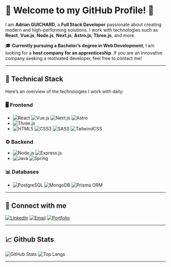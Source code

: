 # 🌟 Welcome to my GitHub Profile! 🌟

I am **Adrian GUICHARD**, a **Full Stack Developer** passionate about creating modern and high-performing solutions. I work with technologies such as **React**, **Vue.js**, **Node.js**, **Next.js**, **Astro.js**, **Three.js**, and more.

🎓 **Currently pursuing a Bachelor’s degree in Web Development**, I am looking for a **host company for an apprenticeship**. If you are an innovative company seeking a motivated developer, feel free to contact me!

---

## 🚀 **Technical Stack**

Here’s an overview of the technologies I work with daily:

### 🖥️ **Frontend**
- ![React](https://img.shields.io/badge/React-61DAFB?style=flat-square&logo=react&logoColor=black)  ![Vue.js](https://img.shields.io/badge/Vue.js-4FC08D?style=flat-square&logo=vue.js&logoColor=white)  ![Next.js](https://img.shields.io/badge/Next.js-000000?style=flat-square&logo=next.js&logoColor=white)  ![Astro](https://img.shields.io/badge/Astro-FF5D00?style=flat-square&logo=astro&logoColor=white)
- ![Three.js](https://img.shields.io/badge/Three.js-000000?style=flat-square&logo=three.js&logoColor=white) 
- ![HTML5](https://img.shields.io/badge/HTML5-E34F26?style=flat-square&logo=html5&logoColor=white)
   ![CSS3](https://img.shields.io/badge/CSS3-1572B6?style=flat-square&logo=css3&logoColor=white)
   ![SASS](https://img.shields.io/badge/SASS-CC6699?style=flat-square&logo=sass&logoColor=white)
   ![TailwindCSS](https://img.shields.io/badge/TailwindCSS-38B2AC?style=flat-square&logo=tailwindcss&logoColor=white)


### ⚙️ **Backend**
- ![Node.js](https://img.shields.io/badge/Node.js-339933?style=flat-square&logo=node.js&logoColor=white)  ![Express.js](https://img.shields.io/badge/Express.js-000000?style=flat-square&logo=express&logoColor=white)
- ![Java](https://img.shields.io/badge/Java-007396?style=for-the-badge&logo=java&logoColor=white)
   ![Spring](https://img.shields.io/badge/Spring-6DB33F?style=flat-square&logo=spring&logoColor=white)


### 📊 **Databases**
- ![PostgreSQL](https://img.shields.io/badge/PostgreSQL-336791?style=flat-square&logo=postgresql&logoColor=white)  ![MongoDB](https://img.shields.io/badge/MongoDB-47A248?style=flat-square&logo=mongodb&logoColor=white)  ![Prisma ORM](https://img.shields.io/badge/Prisma-2D3748?style=flat-square&logo=prisma&logoColor=white)

---

## 📲 **Connect with me**
[![LinkedIn](https://img.shields.io/badge/LinkedIn-blue?logo=linkedin)](https://www.linkedin.com/in/adrianguichard/)
[![Email](https://img.shields.io/badge/Email-adrian34470@gmail.com-red)](mailto:adrian34470@gmail.com)
[![Portfolio](https://img.shields.io/badge/Portfolio-%F0%9F%8C%8D-orange)](https://adrianguichard.com)

---

## 📈 **Github Stats**
![GitHub Stats](https://github-readme-stats.vercel.app/api?username=Addey34&show_icons=true&count_private=true&hide=prs)
![Top Langs](https://github-readme-stats.vercel.app/api/top-langs/?username=Addey34&layout=compact)

---
